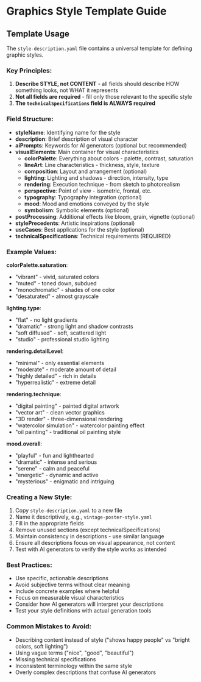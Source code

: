 # Graphics Style Template Guide

## Template Usage

The `style-description.yaml` file contains a universal template for defining graphic styles.

### Key Principles:

1. **Describe STYLE, not CONTENT** - all fields should describe HOW something looks, not WHAT it represents
2. **Not all fields are required** - fill only those relevant to the specific style
3. **The `technicalSpecifications` field is ALWAYS required**

### Field Structure:

- **styleName**: Identifying name for the style
- **description**: Brief description of visual character
- **aiPrompts**: Keywords for AI generators (optional but recommended)
- **visualElements**: Main container for visual characteristics
  - **colorPalette**: Everything about colors - palette, contrast, saturation
  - **lineArt**: Line characteristics - thickness, style, texture
  - **composition**: Layout and arrangement (optional)
  - **lighting**: Lighting and shadows - direction, intensity, type
  - **rendering**: Execution technique - from sketch to photorealism
  - **perspective**: Point of view - isometric, frontal, etc.
  - **typography**: Typography integration (optional)
  - **mood**: Mood and emotions conveyed by the style
  - **symbolism**: Symbolic elements (optional)
- **postProcessing**: Additional effects like bloom, grain, vignette (optional)
- **stylePrecedents**: Artistic inspirations (optional)
- **useCases**: Best applications for the style (optional)
- **technicalSpecifications**: Technical requirements (REQUIRED)

### Example Values:

**colorPalette.saturation**: 
- "vibrant" - vivid, saturated colors
- "muted" - toned down, subdued
- "monochromatic" - shades of one color
- "desaturated" - almost grayscale

**lighting.type**:
- "flat" - no light gradients
- "dramatic" - strong light and shadow contrasts
- "soft diffused" - soft, scattered light
- "studio" - professional studio lighting

**rendering.detailLevel**:
- "minimal" - only essential elements
- "moderate" - moderate amount of detail
- "highly detailed" - rich in details
- "hyperrealistic" - extreme detail

**rendering.technique**:
- "digital painting" - painted digital artwork
- "vector art" - clean vector graphics
- "3D render" - three-dimensional rendering
- "watercolor simulation" - watercolor painting effect
- "oil painting" - traditional oil painting style

**mood.overall**:
- "playful" - fun and lighthearted
- "dramatic" - intense and serious
- "serene" - calm and peaceful
- "energetic" - dynamic and active
- "mysterious" - enigmatic and intriguing

### Creating a New Style:

1. Copy `style-description.yaml` to a new file
2. Name it descriptively, e.g., `vintage-poster-style.yaml`
3. Fill in the appropriate fields
4. Remove unused sections (except technicalSpecifications)
5. Maintain consistency in descriptions - use similar language
6. Ensure all descriptions focus on visual appearance, not content
7. Test with AI generators to verify the style works as intended

### Best Practices:

- Use specific, actionable descriptions
- Avoid subjective terms without clear meaning
- Include concrete examples where helpful
- Focus on measurable visual characteristics
- Consider how AI generators will interpret your descriptions
- Test your style definitions with actual generation tools

### Common Mistakes to Avoid:

- Describing content instead of style ("shows happy people" vs "bright colors, soft lighting")
- Using vague terms ("nice", "good", "beautiful")
- Missing technical specifications
- Inconsistent terminology within the same style
- Overly complex descriptions that confuse AI generators